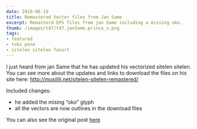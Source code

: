 ```yaml
---
date: 2019-06-19
title: Remastered Vector files from Jan Same
excerpt: Remasterd EPS files from jan Same including a missing oko.
thumb: /images/t47/t47.janSame.prince_s.png
tags:
- featured
- toki pona
- sitelen sitelen fanart
---
```


I just heard from jan Same that he has updated his vectorized sitelen sitelen. You can see more about the updates and links to download the files on his site here: http://musilili.net/sitelen-sitelen-remastered/

Included changes:

- he added the mising “oko” glyph
- all the vectors are now outlines in the download files

You can also see the original post [here](/2015/jan-same-vectorized-sitelen/)

